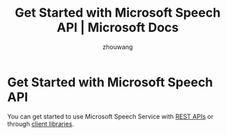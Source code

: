 ﻿---
title: Get Started with Microsoft Speech API | Microsoft Docs
description: Use the Microsoft Speech API in Microsoft Cognitive Services.
services: cognitive-services
author: zhouwang
manager: wolfma

ms.service: cognitive-services
ms.technology: speech
ms.topic: article
ms.date: 09/15/2017
ms.author: zhouwang
---

# Get Started with Microsoft Speech API

You can get started to use Microsoft Speech Service with [REST APIs](GetStarted/GetStartedREST.md) or through [client libraries](GetStarted/GetStartedClientLibraries.md.md).


